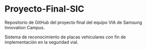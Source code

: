 # Proyecto-Final-SIC
Repositorio de GitHub del proyecto final del equipo VIA de Samsung Innovation Campus.

Sistema de reconocimiento de placas vehiculares con fin de implementación en la seguridad vial. 
